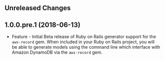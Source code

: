 Unreleased Changes
------------------

1.0.0.pre.1 (2018-06-13)
------------------

* Feature - Initial Beta release of Ruby on Rails generator support for the `aws-record` gem. When included in your Ruby on Rails project, you will be able to generate models using the command line which interface with Amazon DynamoDB via the `aws-record` gem.
